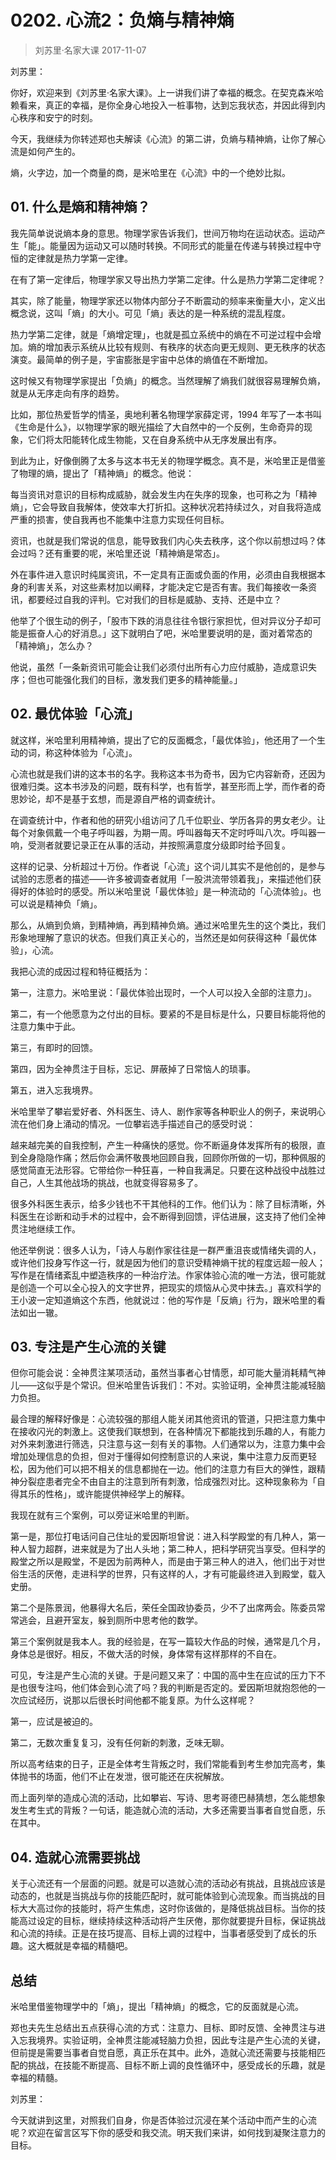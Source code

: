 # 0202. 心流2：负熵与精神熵
> 刘苏里·名家大课
2017-11-07

刘苏里：

你好，欢迎来到《刘苏里·名家大课》。上一讲我们讲了幸福的概念。在契克森米哈赖看来，真正的幸福，是你全身心地投入一桩事物，达到忘我状态，并因此得到内心秩序和安宁的时刻。

今天，我继续为你转述郑也夫解读《心流》的第二讲，负熵与精神熵，让你了解心流是如何产生的。

熵，火字边，加一个商量的商，是米哈里在《心流》中的一个绝妙比拟。

## 01. 什么是熵和精神熵？

我先简单说说熵本身的意思。物理学家告诉我们，世间万物均在运动状态。运动产生「能」。能量因为运动又可以随时转换。不同形式的能量在传递与转换过程中守恒的定律就是热力学第一定律。

在有了第一定律后，物理学家又导出热力学第二定律。什么是热力学第二定律呢？

其实，除了能量，物理学家还以物体内部分子不断震动的频率来衡量大小，定义出概念说，这叫「熵」的大小。可见「熵」表达的是一种系统的混乱程度。

热力学第二定律，就是「熵增定理」，也就是孤立系统中的熵在不可逆过程中会增加。熵的增加表示系统从比较有规则、有秩序的状态向更无规则、更无秩序的状态演变。最简单的例子是，宇宙膨胀是宇宙中总体的熵值在不断增加。

这时候又有物理学家提出「负熵」的概念。当然理解了熵我们就很容易理解负熵，就是从无序走向有序的趋势。

比如，那位热爱哲学的情圣，奥地利著名物理学家薛定谔，1994 年写了一本书叫《生命是什么》，以物理学家的眼光描绘了大自然中的一个反例，生命奇异的现象，它们将太阳能转化成生物能，又在自身系统中从无序发展出有序。

到此为止，好像倒腾了太多与这本书无关的物理学概念。真不是，米哈里正是借鉴了物理的熵，提出了「精神熵」的概念。他说：

每当资讯对意识的目标构成威胁，就会发生内在失序的现象，也可称之为「精神熵」，它会导致自我解体，使效率大打折扣。这种状况若持续过久，对自我将造成严重的损害，使自我再也不能集中注意力实现任何目标。

资讯，也就是我们常说的信息，能导致我们内心失去秩序，这个你以前想过吗？体会过吗？还有重要的呢，米哈里还说「精神熵是常态」。

外在事件进入意识时纯属资讯，不一定具有正面或负面的作用，必须由自我根据本身的利害关系，对这些素材加以阐释，才能决定它是否有害。我们每接收一条资讯，都要经过自我的评判。它对我们的目标是威胁、支持、还是中立？

他举了个很生动的例子，「股市下跌的消息往往令银行家担忧，但对异议分子却可能是振奋人心的好消息。」这下就明白了吧，米哈里要说明的是，面对着常态的「精神熵」，怎么办？

他说，虽然「一条新资讯可能会让我们必须付出所有心力应付威胁，造成意识失序；但也可能强化我们的目标，激发我们更多的精神能量。」

## 02. 最优体验「心流」

就这样，米哈里利用精神熵，提出了它的反面概念，「最优体验」，他还用了一个生动的词，称这种体验为「心流」。

心流也就是我们讲的这本书的名字。我称这本书为奇书，因为它内容新奇，还因为很难归类。这本书涉及的问题，既有科学，也有哲学，甚至形而上学，而作者的奇思妙论，却不是基于玄想，而是源自严格的调查统计。

在调查统计中，作者和他的研究小组访问了几千位职业、学历各异的男女老少。让每个对象佩戴一个电子呼叫器，为期一周。呼叫器每天不定时呼叫八次。呼叫器一响，受测者就要记录正在从事的活动，并按照满意度分级即时给予回复。

这样的记录、分析超过十万份。作者说「心流」这个词儿其实不是他创的，是参与试验的志愿者的描述——许多被调查者就用「一股洪流带领着我」，来描述他们获得好的体验时的感受。所以米哈里说「最优体验」是一种流动的「心流体验」。也可以说是精神负「熵」。

那么，从熵到负熵，到精神熵，再到精神负熵。通过米哈里先生的这个类比，我们形象地理解了意识的状态。但我们真正关心的，当然还是如何获得这种「最优体验」，心流。

我把心流的成因过程和特征概括为：

第一，注意力。米哈里说：「最优体验出现时，一个人可以投入全部的注意力」。

第二，有一个他愿意为之付出的目标。要紧的不是目标是什么，只要目标能将他的注意力集中于此。

第三，有即时的回馈。

第四，因为全神贯注于目标，忘记、屏蔽掉了日常恼人的琐事。

第五，进入忘我境界。

米哈里举了攀岩爱好者、外科医生、诗人、剧作家等各种职业人的例子，来说明心流在他们身上涌动的情况。一位攀岩选手描述自己的感受时说：

越来越完美的自我控制，产生一种痛快的感觉。你不断逼身体发挥所有的极限，直到全身隐隐作痛；然后你会满怀敬畏地回顾自我，回顾你所做的一切，那种佩服的感觉简直无法形容。它带给你一种狂喜，一种自我满足。只要在这种战役中战胜过自己，人生其他战场的挑战，也就变得容易多了。

很多外科医生表示，给多少钱也不干其他科的工作。他们认为：除了目标清晰，外科医生在诊断和动手术的过程中，会不断得到回馈，评估进展，这支持了他们全神贯注地继续工作。

他还举例说：很多人认为，「诗人与剧作家往往是一群严重沮丧或情绪失调的人，或许他们投身写作这一行，就是因为他们的意识受精神熵干扰的程度远超一般人；写作是在情绪紊乱中塑造秩序的一种治疗法。作家体验心流的唯一方法，很可能就是创造一个可以全心投入的文字世界，把现实的烦恼从心灵中抹去。」喜欢科学的王小波一定知道熵这个东西，他就说过：他的写作是「反熵」行为，跟米哈里的看法如出一辙。

## 03. 专注是产生心流的关键

但你可能会说：全神贯注某项活动，虽然当事者心甘情愿，却可能大量消耗精气神儿——这似乎是个常识。但米哈里告诉我们：不对。实验证明，全神贯注能减轻脑力负担。

最合理的解释好像是：心流较强的那组人能关闭其他资讯的管道，只把注意力集中在接收闪光的刺激上。这使我们联想到，在各种情况下都能找到乐趣的人，有能力对外来刺激进行筛选，只注意与这一刻有关的事物。人们通常以为，注意力集中会增加处理信息的负担，但对于懂得如何控制意识的人来说，集中注意力反而更轻松，因为他们可以把不相关的信息都抛在一边。他们的注意力有巨大的弹性，跟精神分裂症患者完全不由自主的注意到所有刺激，恰成强烈对比。这种现象称为「自得其乐的性格」，或许能提供神经学上的解释。

我现在就有三个案例，可以旁证米哈里的判断。

第一是，那位打电话问自己住址的爱因斯坦曾说：进入科学殿堂的有几种人，第一种人智力超群，进来就是为了出人头地；第二种人，把科学研究当享受。但科学的殿堂之所以是殿堂，不是因为前两种人，而是由于第三种人的进入，他们出于对世俗生活的厌倦，走进科学的世界，只有这样的人，才有可能最终进入到殿堂，载入史册。

第二个是陈景润，他暴得大名后，荣任全国政协委员，少不了出席两会。陈委员常常逃会，且避开室友，躲到厕所中思考他的数学。

第三个案例就是我本人。我的经验是，在写一篇较大作品的时候，通常是几个月，身体总是很好。相反，不做大活的时候，身体常有这样那样的不自在。

可见，专注是产生心流的关键。于是问题又来了：中国的高中生在应试的压力下不是也很专注吗，他们体会到心流了吗？我的判断是否定的。爱因斯坦就抱怨他的一次应试经历，说那以后很长时间他都不能复原。为什么这样呢？

第一，应试是被迫的。

第二，无数次重复复习，没有任何新的刺激，乏味无聊。

所以高考结束的日子，正是全体考生背叛之时，我们常能看到考生参加完高考，集体抛书的场面，他们不止在发泄，很可能还在庆祝解放。

而上面列举的造成心流的活动，比如攀岩、写诗、思考哥德巴赫猜想，怎么能想象发生考生式的背叛？一句话，能造就心流的活动，大多还需要当事者自觉自愿，乐在其中。

## 04. 造就心流需要挑战

关于心流还有一个层面的问题。就是可以造就心流的活动必有挑战，且挑战应该是动态的，也就是当挑战与你的技能匹配时，就可能体验到心流现象。而当挑战的目标大大高过你的技能时，将产生焦虑，这时你该做的，是降低挑战目标。当你的技能高过设定的目标，继续持续这种活动将产生厌倦，那你就要提升目标，保证挑战和心流的持续。正是在技巧提高、目标上调的过程中，当事者感受到了成长的乐趣。这大概就是幸福的精髓吧。

## 总结

米哈里借鉴物理学中的「熵」，提出「精神熵」的概念，它的反面就是心流。

郑也夫先生总结出五点获得心流的方式：注意力、目标、即时反馈、全神贯注与进入忘我境界。实验证明，全神贯注能减轻脑力负担，因此专注是产生心流的关键，但前提是需要当事者自觉自愿，真正乐在其中。此外，造就心流还需要与技能相匹配的挑战，在技能不断提高、目标不断上调的良性循环中，感受成长的乐趣，就是幸福的精髓。

刘苏里：

今天就讲到这里，对照我们自身，你是否体验过沉浸在某个活动中而产生的心流呢？欢迎在留言区写下你的感受和我交流。明天我们来讲，如何找到凝聚注意力的目标。
